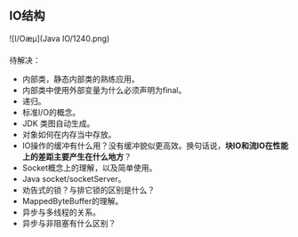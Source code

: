 ## IO结构

![I/Oæµ](Java IO/1240.png)



待解决：

* 内部类，静态内部类的熟练应用。
* 内部类中使用外部变量为什么必须声明为final。
* 递归。
* 标准I/O的概念。
* JDK 类图自动生成。
* 对象如何在内存当中存放。
* IO操作的缓冲有什么用？没有缓冲貌似更高效。换句话说，**块IO和流IO在性能上的差距主要产生在什么地方**？
* Socket概念上的理解，以及简单使用。
* Java socket/socketServer。
* 劝告式的锁？与排它锁的区别是什么？
* MappedByteBuffer的理解。
* 异步与多线程的关系。
* 异步与非阻塞有什么区别？